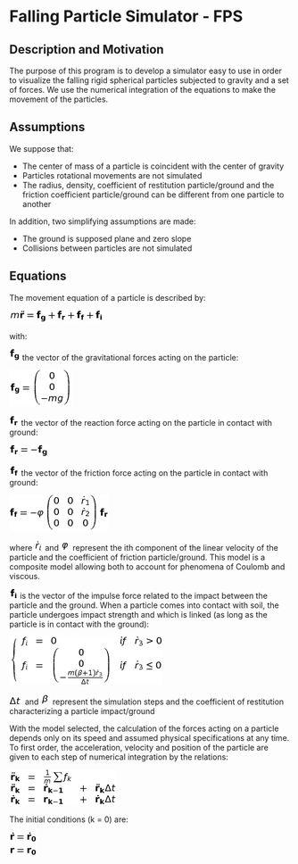 # Falling Particle Simulator - FPS

## Description and Motivation

The purpose of this program is to develop a simulator easy to use in order to visualize the falling rigid spherical particles subjected to gravity and a set of forces. We use the numerical integration of the equations to make the movement of the particles.

## Assumptions

We suppose that:
- The center of mass of a particle is coincident with the center of gravity
- Particles rotational movements are not simulated
- The radius, density, coefficient of restitution particle/ground and the friction coefficient particle/ground can be different from one particle to another

In addition, two simplifying assumptions are made:
- The ground is supposed plane and zero slope 
- Collisions between particles are not simulated

## Equations

The movement equation of a particle is described by:

![equation](https://github.com/alphaground123/test2/blob/master/images_equations/sum_forces.png)

with:

![equation](https://github.com/alphaground123/test2/blob/master/images_equations/force_g.png) the vector of the gravitational forces acting on the particle:

![equation](https://github.com/alphaground123/test2/blob/master/images_equations/gravity.png)

![equation](https://github.com/alphaground123/test2/blob/master/images_equations/force_r.png) the vector of the reaction force acting on the particle in contact with ground:

![equation](https://github.com/alphaground123/test2/blob/master/images_equations/reaction_force.png)

![equation](https://github.com/alphaground123/test2/blob/master/images_equations/force_f.png) the vector of the friction force acting on the particle in contact with ground:

![equation](https://github.com/alphaground123/test2/blob/master/images_equations/friction_force.png)

where ![equation](https://github.com/alphaground123/test2/blob/master/images_equations/velocity_ith.png) and ![equation](https://github.com/alphaground123/test2/blob/master/images_equations/varphi.png)
represent the ith component of the linear velocity of the particle and the coefficient of friction particle/ground. This model is a composite model allowing both to account for phenomena of Coulomb and viscous.

![equation](https://github.com/alphaground123/test2/blob/master/images_equations/force_i.png) is the vector of the impulse force related to the impact between the particle and the ground.
When a particle comes into contact with soil, the particle undergoes impact strength and which is linked (as long as the particle is in contact with the ground):

![equation](https://github.com/alphaground123/test2/blob/master/images_equations/impulse_force.png)

![equation](https://github.com/alphaground123/test2/blob/master/images_equations/delta_t.png) and ![equation](https://github.com/alphaground123/test2/blob/master/images_equations/restitution_coefficient.png) represent the simulation steps and the coefficient of restitution characterizing a particle impact/ground

With the model selected, the calculation of the forces acting on a particle depends only on its speed and assumed physical specifications at any time. To first order, the acceleration, velocity and position of the particle are given to each step of numerical integration by the relations:

![equation](https://github.com/alphaground123/test2/blob/master/images_equations/position_vector.png)

The initial conditions (k = 0) are: 

![equation](https://github.com/alphaground123/test2/blob/master/images_equations/initial_position_velocity.png) 
